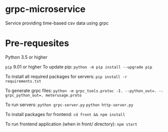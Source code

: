# grpc-microservice
Service providing time-based csv data using grpc

# Pre-requesites
Python 3.5 or higher

```pip``` 9.01 or higher
To update pip:
```python -m pip install --upgrade pip```

To install all required packages for servers:
```pip install -r requirements.txt```

To generate grpc files:
```python -m grpc_tools.protoc -I. --python_out=. --grpc_python_out=. meterusage.proto ```

To run servers:
```python grpc-server.py```
```python http-server.py```

To install packages for frontend:
```cd front && npm install```

To run frontend application (when in front/ directory):
```npm start```